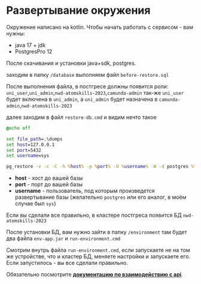 # Развертывание окружения

Окружение написано на kotlin. Чтобы начать работать с сервисом - вам нужны:

- java 17 + jdk
- PostgresPro 12

После скачивания и установки java+sdk, postgres.

заходим в папку `/database`
выполняем файл `before-restore.sql`

После выполнения файла, в постгресе должны появится роли: `uni_user`,`uni_admin`,`nwd-atomskills-2023`,`camunda-admin`
так-же `uni_user` будет включена в `uni_admin`,
а `uni_admin` будет назначена в `camunda-admin`,`nwd-atomskills-2023`

далее заходим в файл `restore-db.cmd` и видим нечто такое

```cmd
@echo off

set file_path=.\dumps
set host=127.0.0.1
set port=5432
set username=sys

pg_restore -v -c -C -h %host% -p %port% -U %username% -W -d postgres %file_path%\nwd-atomskills-2023.tar
```

- **host** - хост до вашей базы
- **port** - порт до вашей базы
- **username** - пользователь, под которым произведется развертывание базы (желательно `postgres` или его аналог, в моём случае был `sys`)

Если вы сделали все правильно, в кластере постгреса появится БД `nwd-atomskills-2023`

После установки БД, вам нужно зайти в папку `/environment` там будет два файла `env-app.jar` и `run-environment.cmd`

Смотрим внутрь файла `run-environment.cmd`, если запускаете не на том же устройстве, что и кластер БД, меняете настройки и запускаете его. Если запустилось - вы все сделали правильно.

Обязательно посмотрите [**документацию по взаимодействию с api**](./api_doc.md).
